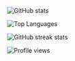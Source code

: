 
![GitHub stats](https://github-readme-stats.vercel.app/api?username=orliluq&show_icons=true)

![Top Languages](https://github-readme-stats.vercel.app/api/top-langs/?username=orliluq&layout=compact)

![GitHub streak stats](https://github-readme-streak-stats.herokuapp.com?user=orliluq&theme=dark&background=000000)

![Profile views](https://gpvc.arturio.dev/orliluq)

